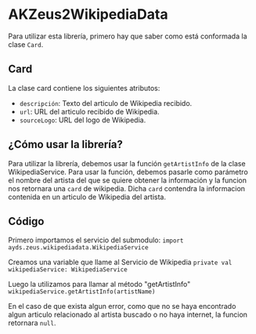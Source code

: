# AKZeus2WikipediaData

Para utilizar esta librería, primero hay que saber como está conformada la clase `Card`. 

## Card
La clase card contiene los siguientes atributos:

- `descripción`: Texto del articulo de Wikipedia recibido.
- `url`: URL del articulo recibido de Wikipedia.
- `sourceLogo`: URL del logo de Wikipedia.

## ¿Cómo usar la librería?
Para utilizar la librería, debemos usar la función `getArtistInfo` de la clase WikipediaService. 
Para usar la función, debemos pasarle como parámetro el nombre del artista del que se quiere obtener la información y la funcion
nos retornara una `card` de wikipedia. Dicha `card` contendra la informacion contenida en un articulo de Wikipedia del artista. 

## Código
Primero importamos el servicio del submodulo:
`import ayds.zeus.wikipediadata.WikipediaService`

Creamos una variable que llame al Servicio de Wikipedia
`private val wikipediaService: WikipediaService`

Luego la utilizamos para llamar al método "getArtistInfo"
`wikipediaService.getArtistInfo(artistName)`

En el caso de que exista algun error, como que no se haya encontrado algun articulo relacionado al artista buscado o no haya internet, 
la funcion retornara `null`.
